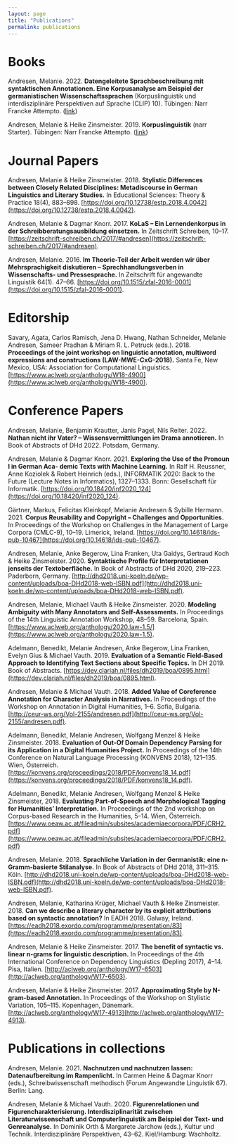 ```yaml
---
layout: page
title: "Publications"
permalink: publications
---
```


# Books

<!-- Andresen, Melanie. 2023. **Computerlinguistische Methoden für die Digital Humanities.** Tübingen: Narr Francke Attempto.-->

Andresen, Melanie. 2022. **Datengeleitete Sprachbeschreibung mit syntaktischen Annotationen. Eine Korpusanalyse am Beispiel der germanistischen Wissenschaftssprachen** (Korpuslinguistik und interdisziplinäre Perspektiven auf Sprache (CLIP) 10). Tübingen: Narr Francke Attempto. ([link](https://www.narr.de/datengeleitete-sprachbeschreibung-mit-syntaktischen-annotationen-18514-1/))

Andresen, Melanie & Heike Zinsmeister. 2019. **Korpuslinguistik** (narr Starter). Tübingen: Narr Francke Attempto. ([link](https://www.narr.de/korpuslinguistik-18226-1/))

# Journal Papers

<!-- Andresen, Melanie. in Vorbereitung. A Plea for Trees – Corpus-Driven Register Exploration with Syntactic Annotations. International Journal of Corpus Linguistics.-->

<!-- Andresen, Melanie, Markus Gärtner, Sibylle Hermann, Janina Jacke, Nora Ketschik, Felicitas Kleinkopf, Jonas Kuhn & Axel Pichler. in Vorbereitung. Geisteswissenschaftliche Nachnutzung urhe- berrechtlich geschützter Werke. Gezielte Auswahl von Textauszügen durch Annotationen. Zeitschrift für digitale Geisteswissenschaften.-->

<!-- Andresen, Melanie & Axel Pichler. in Vorbereitung. German Academic Language in the Humanities: A Replication Study. -->

<!-- Andresen, Melanie,  Benjamin Krautter, Janis Pagel, Nils Reiter. **Who Knows What in German Dramas? A Composite Annotation Scheme for Knowledge Transfer Annotation, Evaluation, and Analysis.** Journal for Computational Literary Studies -->

Andresen, Melanie & Heike Zinsmeister. 2018. **Stylistic Differences between Closely Related Disciplines: Metadiscourse in German Linguistics and Literary Studies.** In Educational Sciences: Theory & Practice 18(4), 883–898. [https://doi.org/10.12738/estp.2018.4.0042](https://doi.org/10.12738/estp.2018.4.0042).

Andresen, Melanie & Dagmar Knorr. 2017. **KoLaS – Ein Lernendenkorpus in der Schreibberatungsausbildung einsetzen.** In Zeitschrift Schreiben, 10–17. [https://zeitschrift-schreiben.ch/2017/#andresen](https://zeitschrift-schreiben.ch/2017/#andresen).

Andresen, Melanie. 2016. **Im Theorie-Teil der Arbeit werden wir über Mehrsprachigkeit diskutieren – Sprechhandlungsverben in Wissenschafts- und Pressesprache.** In Zeitschrift für angewandte Linguistik 64(1). 47–66. [https://doi.org/10.1515/zfal-2016-0001](https://doi.org/10.1515/zfal-2016-0001).


# Editorship
Savary, Agata, Carlos Ramisch, Jena D. Hwang, Nathan Schneider, Melanie Andresen, Sameer Pradhan & Miriam R. L. Petruck (eds.). 2018. **Proceedings of the joint workshop on linguistic annotation, multiword expressions and constructions (LAW-MWE-CxG-2018).** Santa Fe, New Mexico, USA: Association for Computational Linguistics. [https://www.aclweb.org/anthology/W18-4900](https://www.aclweb.org/anthology/W18-4900).


# Conference Papers

Andresen, Melanie, Benjamin Krautter, Janis Pagel, Nils Reiter. 2022. **Nathan nicht ihr Vater? – Wissensvermittlungen im Drama annotieren.** In Book of Abstracts of DHd 2022. Potsdam, Germany.

Andresen, Melanie & Dagmar Knorr. 2021. **Exploring the Use of the Pronoun I in German Aca- demic Texts with Machine Learning.** In Ralf H. Reussner, Anne Koziolek & Robert Heinrich (eds.), INFORMATIK 2020: Back to the Future (Lecture Notes in Informatics), 1327–1333. Bonn: Gesellschaft für Informatik. [https://doi.org/10.18420/inf2020_124](https://doi.org/10.18420/inf2020_124).

Gärtner, Markus, Felicitas Kleinkopf, Melanie Andresen & Sybille Hermann. 2021. **Corpus Reusability and Copyright – Challenges and Opportunities.** In Proceedings of the Workshop on Challenges in the Management of Large Corpora (CMLC-9), 10–19. Limerick, Ireland. [https://doi.org/10.14618/ids-pub-10467](https://doi.org/10.14618/ids-pub-10467).

Andresen, Melanie, Anke Begerow, Lina Franken, Uta Gaidys, Gertraud Koch & Heike Zinsmeister. 2020. **Syntaktische Profile für Interpretationen jenseits der Textoberfläche.** In Book of Abstracts of DHd 2020, 219–223. Paderborn, Germany. [http://dhd2018.uni-koeln.de/wp-content/uploads/boa-DHd2018-web-ISBN.pdf](http://dhd2018.uni-koeln.de/wp-content/uploads/boa-DHd2018-web-ISBN.pdf).

Andresen, Melanie, Michael Vauth & Heike Zinsmeister. 2020. **Modeling Ambiguity with Many Annotators and Self-Assessments.** In Proceedings of the 14th Linguistic Annotation Workshop, 48–59. Barcelona, Spain. [https://www.aclweb.org/anthology/2020.law-1.5/](https://www.aclweb.org/anthology/2020.law-1.5).

Adelmann, Benedikt, Melanie Andresen, Anke Begerow, Lina Franken, Evelyn Gius & Michael Vauth. 2019. **Evaluation of a Semantic Field-Based Approach to Identifying Text Sections about Specific Topics.** In DH 2019. Book of Abstracts. [https://dev.clariah.nl/files/dh2019/boa/0895.html](https://dev.clariah.nl/files/dh2019/boa/0895.html).

Andresen, Melanie & Michael Vauth. 2018. **Added Value of Coreference Annotation for Character Analysis in Narratives.** In Proceedings of the Workshop on Annotation in Digital Humanities, 1–6. Sofia, Bulgaria. [http://ceur-ws.org/Vol-2155/andresen.pdf](http://ceur-ws.org/Vol-2155/andresen.pdf).

Adelmann, Benedikt, Melanie Andresen, Wolfgang Menzel & Heike Zinsmeister. 2018. **Evaluation of Out-Of Domain Dependency Parsing for its Application in a Digital Humanities Project.** In Proceedings of the 14th Conference on Natural Language Processing (KONVENS 2018), 121–135. Wien, Österreich. [https://konvens.org/proceedings/2018/PDF/konvens18_14.pdf](https://konvens.org/proceedings/2018/PDF/konvens18_14.pdf).

Adelmann, Benedikt, Melanie Andresen, Wolfgang Menzel & Heike Zinsmeister, 2018. **Evaluating Part-of-Speech and Morphological Tagging for Humanities’ Interpretation.** In Proceedings of the 2nd workshop on Corpus-based Research in the Humanities, 5–14. Wien, Österreich. [https://www.oeaw.ac.at/fileadmin/subsites/academiaecorpora/PDF/CRH2.pdf](https://www.oeaw.ac.at/fileadmin/subsites/academiaecorpora/PDF/CRH2.pdf)

Andresen, Melanie. 2018. **Sprachliche Variation in der Germanistik: eine n-Gramm-basierte Stilanalyse.** In Book of Abstracts of DHd 2018, 311–315. Köln. [http://dhd2018.uni-koeln.de/wp-content/uploads/boa-DHd2018-web-ISBN.pdf](http://dhd2018.uni-koeln.de/wp-content/uploads/boa-DHd2018-web-ISBN.pdf).

Andresen, Melanie, Katharina Krüger, Michael Vauth & Heike Zinsmeister. 2018. **Can we describe a literary character by its explicit attributions based on syntactic annotation?** In EADH 2018. Galway, Ireland. [https://eadh2018.exordo.com/programme/presentation/83](https://eadh2018.exordo.com/programme/presentation/83).

Andresen, Melanie & Heike Zinsmeister. 2017. **The benefit of syntactic vs. linear n-grams for linguistic description.** In Proceedings of the 4th International Conference on Dependency Linguistics (Depling 2017), 4–14. Pisa, Italien. [http://aclweb.org/anthology/W17-6503](http://aclweb.org/anthology/W17-6503).

Andresen, Melanie & Heike Zinsmeister. 2017. **Approximating Style by N-gram-based Annotation.** In Proceedings of the Workshop on Stylistic Variation, 105–115. Kopenhagen, Dänemark. [http://aclweb.org/anthology/W17-4913](http://aclweb.org/anthology/W17-4913).


# Publications in collections

<!-- Pagel, Janis, Benjamin Krautter, Melanie Andresen, Marcus Willand & Nils Reiter. im Erscheinen. Doing DH in a mixed-methods scenario. Reflecting Quantitative Drama Analytics. In Mixed Methods (Digital Humanities Research). Bielefeld: Transcript. -->

Andresen, Melanie. 2021. **Nachnutzen und nachnutzen lassen: Datenaufbereitung im Rampenlicht.** In Carmen Heine & Dagmar Knorr (eds.), Schreibwissenschaft methodisch (Forum Angewandte Linguistik 67). Berlin: Lang.

Andresen, Melanie & Michael Vauth. 2020. **Figurenrelationen und Figurencharakterisierung. Interdisziplinarität zwischen Literaturwissenschaft und Computerlinguistik am Beispiel der Text- und Genreanalyse.** In Dominik Orth & Margarete Jarchow (eds.), Kultur und Technik. Interdisziplinäre Perspektiven, 43–62. Kiel/Hamburg: Wachholtz.

<!-- Reviews
Andresen, Melanie. in Vorbereitung. Review of Annotations in Scholarly Editions and Research: Functions, Differentiation, Systematization (Julia Nantke, Frederik Schlupkothen). Digital Humanities Quarterly. -->
